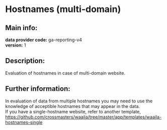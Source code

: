 # Hostnames (multi-domain)  
## Main info:  
**data provider code:** ga-reporting-v4  
**version:** 1  
## Description:  
Evaluation of hostnames in case of multi-domain website.  
## Further information:  
In evaluation of data from multiple hostnames you may need to use the knowledge of acceptible hostnames that may appear in the data. </br>If you have a single-hostname website, refer to another template, https://github.com/crossmasters/waaila/tree/master/app/templates/waaila-hostnames-single
